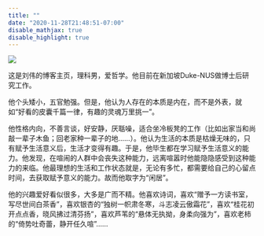 ```yaml
---
title: ""
date: "2020-11-28T21:48:51-07:00"
disable_mathjax: true
disable_highlight: true
---
```




![](/images/zhu.jpeg)



这是刘伟的博客主页，理科男，爱哲学。他目前在新加坡Duke-NUS做博士后研究工作。

他个头矮小，五官勉强。但是，他认为人存在的本质是内在，而不是外表，就如“好看的皮囊千篇一律，有趣的灵魂万里挑一”。

他性格内向，不善言谈，好安静，厌聒噪，适合坐冷板凳的工作（比如出家当和尚敲一辈子木鱼；回老家种一辈子的地……）。他认为生活的本质是枯燥无味的，只有赋予生活意义后，生活才变得有趣。于是，他毕生都在学习赋予生活意义的能力。他发现，在喧闹的人群中会丧失这种能力，远离喧嚣时他能隐隐感受到这种能力的来临。他最理想的生活和工作状态就是，无论有多忙，都需要给自己的心留点时间，去获取赋予意义的能力。故而他取字为“闲居”。

他的兴趣爱好看似很多，大多是广而不精。他喜欢诗词，喜欢“赠予一方读书室，写尽世间白茶香”，喜欢银杏的“独树一帜肃冬寒，斗志凌云傲霜花”，喜欢“桂花初开点点香，晓风拂过清芬扬”，喜欢芦苇的“悬体无执拗，身柔向强为”，喜欢老柿的“倚势吐奇蕾，静开任久喧”……


